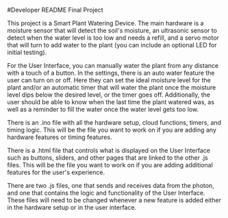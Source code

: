 #Developer README Final Project

This project is a Smart Plant Watering Device. The main hardware is a moisture sensor that will detect the soil's moisture, an ultrasonic sensor to detect when the water level is too low and needs a refill, and a servo motor that will turn to add water to the plant (you can include an optional LED for initial testing).

For the User Interface, you can manually water the plant from any distance with a touch of a button. In the settings, there is an auto water feature the user can turn on or off. Here they can set the ideal moisture level for the plant and/or an automatic timer that will water the plant once the moisture level dips below the desired level, or the timer goes off. Additionally, the user should be able to know when the last time the plant watered was, as well as a reminder to fill the water once the water level gets too low.

There is an .ino file with all the hardware setup, cloud functions, timers, and timing logic. This will be the file you want to work on if you are adding any hardware features or timing features.

There is a .html file that controls what is displayed on the User Interface such as buttons, sliders, and other pages that are linked to the other .js files. This will be the file you want to work on if you are adding additional features for the user's experience.

There are two .js files, one that sends and receives data from the photon, and one that contains the logic and functionality of the User Interface. These files will need to be changed whenever a new feature is added either in the hardware setup or in the user interface.
